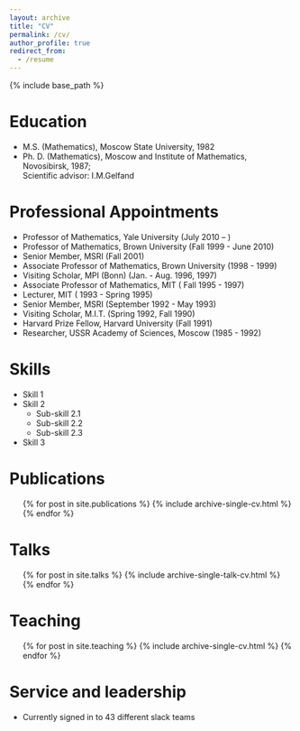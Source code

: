 ```yaml
---
layout: archive
title: "CV"
permalink: /cv/
author_profile: true
redirect_from:
  - /resume
---
```


{% include base_path %}

Education
======
* M.S. (Mathematics), Moscow State University, 1982
* Ph. D. (Mathematics), Moscow and Institute of Mathematics, Novosibirsk, 1987;  <br /> Scientific advisor: I.M.Gelfand

Professional Appointments
======
* Professor of Mathematics, Yale University (July 2010 – )
* Professor of Mathematics, Brown University (Fall 1999 - June 2010)
* Senior Member, MSRI (Fall 2001)
* Associate Professor of Mathematics, Brown University (1998 - 1999)
* Visiting Scholar, MPI (Bonn) (Jan. - Aug. 1996, 1997)
* Associate Professor of Mathematics, MIT ( Fall 1995 - 1997)
* Lecturer, MIT ( 1993 - Spring 1995)
* Senior Member, MSRI (September 1992 - May 1993)
* Visiting Scholar, M.I.T. (Spring 1992, Fall 1990)
* Harvard Prize Fellow, Harvard University (Fall 1991)
* Researcher, USSR Academy of Sciences, Moscow (1985 - 1992)
  
Skills
======
* Skill 1
* Skill 2
  * Sub-skill 2.1
  * Sub-skill 2.2
  * Sub-skill 2.3
* Skill 3

Publications
======
  <ul>{% for post in site.publications %}
    {% include archive-single-cv.html %}
  {% endfor %}</ul>
  
Talks
======
  <ul>{% for post in site.talks %}
    {% include archive-single-talk-cv.html %}
  {% endfor %}</ul>
  
Teaching
======
  <ul>{% for post in site.teaching %}
    {% include archive-single-cv.html %}
  {% endfor %}</ul>
  
Service and leadership
======
* Currently signed in to 43 different slack teams

